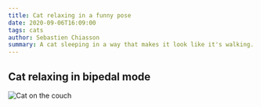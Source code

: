 ```yaml
---
title: Cat relaxing in a funny pose
date: 2020-09-06T16:09:00
tags: cats
author: Sebastien Chiasson
summary: A cat sleeping in a way that makes it look like it's walking.
---
```


## Cat relaxing in bipedal mode

![Cat on the couch]({attach}20200831_165114.jpg)
